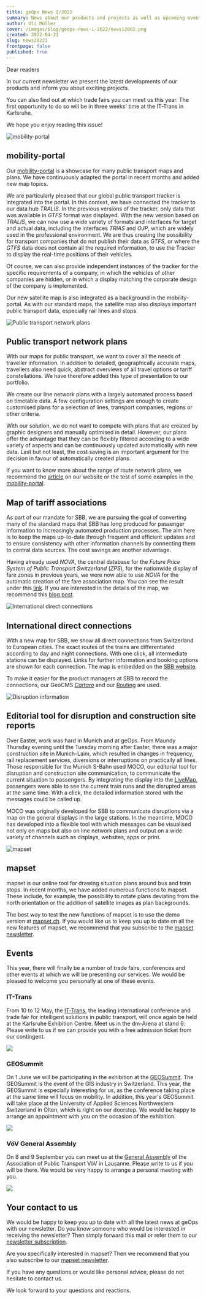```yaml
---
title: geOps News I/2022
summary: News about our products and projects as well as upcoming events.
author: Uli Müller
cover: /images/blog/geops-news-i-2022/newsi2002.png
created: 2022-04-21
slug: news20221
frontpage: false
published: true
---
```

Dear readers

In our current newsletter we present the latest developments of our products and inform you about exciting projects.

You can also find out at which trade fairs you can meet us this year. The first opportunity to do so will be in three weeks' time at the IT-Trans in Karlsruhe.

We hope you enjoy reading this issue!

![mobility-portal](/images/blog/geops-news-i-2022/newsletter20221_01.jpg "mobility-portal")

## mobility-portal

Our [mobility-portal](https://mobility.portal.geops.io/world.geops.transit?baselayers=world.geops.travic,ch.sbb.netzkarte,ch.sbb.netzkarte.dark,world.geops.aerial&lang=en&layers=paerke,strassennamen,haltekanten,haltestellen,pois,world.geops.traviclive) is a showcase for many public transport maps and plans. We have continuously adapted the portal in recent months and added new map topics.

We are particularly pleased that our global public transport tracker is integrated into the portal. In this context, we have connected the tracker to our data hub *TRALIS*. In the previous versions of the tracker, only data that was available in *GTFS* format was displayed. With the new version based on *TRALIS*, we can now use a wide variety of formats and interfaces for target and actual data, including the interfaces *TRIAS* and *OJP*, which are widely used in the professional environment. We are thus creating the possibility for transport companies that do not publish their data as *GTFS*, or where the *GTFS* data does not contain all the required information, to use the Tracker to display the real-time positions of their vehicles.

Of course, we can also provide independent instances of the tracker for the specific requirements of a company, in which the vehicles of other companies are hidden, or in which a display matching the corporate design of the company is implemented.

Our new satellite map is also integrated as a background in the mobility-portal. As with our standard maps, the satellite map also displays important public transport data, especially rail lines and stops.

![Public transport network plans](/images/blog/geops-news-i-2022/newsletter20221_02.jpg "Public transport network plans")

## Public transport network plans

With our maps for public transport, we want to cover all the needs of traveller information. In addition to detailed, geographically accurate maps, travellers also need quick, abstract overviews of all travel options or tariff constellations. We have therefore added this type of presentation to our portfolio.

We create our line network plans with a largely automated process based on timetable data. A few configuration settings are enough to create customised plans for a selection of lines, transport companies, regions or other criteria.

With our solution, we do not want to compete with plans that are created by graphic designers and manually optimised in detail. However, our plans offer the advantage that they can be flexibly filtered according to a wide variety of aspects and can be continuously updated automatically with new data. Last but not least, the cost saving is an important argument for the decision in favour of automatically created plans.

If you want to know more about the range of route network plans, we recommend the [article](https://geops.com/en/solution/network-plans) on our website or the test of some examples in the [mobility-portal](https://mobility.portal.geops.io/world.geops.networkplans?lang=en&layers=de.vagfr.topographic).

## Map of tariff associations

As part of our mandate for SBB, we are pursuing the goal of converting many of the standard maps that SBB has long produced for passenger information to increasingly automated production processes. The aim here is to keep the maps up-to-date through frequent and efficient updates and to ensure consistency with other information channels by connecting them to central data sources. The cost savings are another advantage.

Having already used *NOVA*, the central database for the *Future Price System of Public Transport Switzerland* (*ZPS*), for the nationwide display of fare zones in previous years, we were now able to use *NOVA* for the automatic creation of the fare association map. You can see the result under this [link](https://maps.trafimage.ch/ch.sbb.tarifverbundkarte.public?lang=de&layers=&x=925472&y=5920000&z=9). If you are interested in the details of the map, we recommend this [blog post](https://geops.com/blog/neue-tarifverbundkarte-der-schweiz).

![International direct connections](/images/blog/geops-news-i-2022/newsletter20221_03.jpg "International direct connections")

## International direct connections

With a new map for SBB, we show all direct connections from Switzerland to European cities. The exact routes of the trains are differentiated according to day and night connections. With one click, all intermediate stations can be displayed. Links for further information and booking options are shown for each connection. The map is embedded on the [SBB website](https://www.sbb.ch/content/internet/sbb/de/freizeit-ferien/zuege-ausfluege/nachtzuege.html).

To make it easier for the product managers at SBB to record the connections, our GeoCMS *[Cartaro](https://geops.com/en/solution/cartaro)* and our [Routing](https://geops.com/en/solution/routing) are used. 

![Disruption information](/images/blog/geops-news-i-2022/newsletter20221_04.jpg "Disruption information")

## Editorial tool for disruption and construction site reports

Over Easter, work was hard in Munich and at geOps. From Maundy Thursday evening until the Tuesday morning after Easter, there was a major construction site in Munich-Laim, which resulted in changes in frequency, rail replacement services, diversions or interruptions on practically all lines. Those responsible for the Munich S-Bahn used MOCO, our editorial tool for disruption and construction site communication, to communicate the current situation to passengers. By integrating the display into the [LiveMap](https://s-bahn-muenchen-live.de/), passengers were able to see the current train runs and the disrupted areas at the same time. With a click, the detailed information stored with the messages could be called up.

MOCO was originally developed for SBB to communicate disruptions via a map on the general displays in the large stations. In the meantime, MOCO has developed into a flexible tool with which messages can be visualised not only on maps but also on line network plans and output on a wide variety of channels such as displays, websites, apps or print.

![mapset](/images/blog/geops-news-i-2022/newsletter20221_05.jpg "mapset")

## mapset

mapset is our online tool for drawing situation plans around bus and train stops. In recent months, we have added numerous functions to mapset. These include, for example, the possibility to rotate plans deviating from the north orientation or the addition of satellite images as plan backgrounds.

The best way to test the new functions of mapset is to use the demo version at [mapset.ch](http://mapset.ch/). If you would like us to keep you up to date on all the new features of mapset, we recommend that you subscribe to the [mapset newsletter](https://geops.sh/mapset).

## Events

This year, there will finally be a number of trade fairs, conferences and other events at which we will be presenting our services. We would be pleased to welcome you personally at one of these events.

### IT-Trans

From 10 to 12 May, the [IT-Trans](https://www.it-trans.org/), the leading international conference and trade fair for intelligent solutions in public transport, will once again be held at the Karlsruhe Exhibition Centre. Meet us in the dm-Arena at stand 6. Please write to us if we can provide you with a free admission ticket from our contingent.

![](/images/blog/geops-news-i-2022/newsletter20221_06.jpg)

### GEOSummit

On 1 June we will be participating in the exhibition at the [GEOSummit](https://www.geosummit.ch/veranstaltungen-2022/ausstellung-1-juni-2022.html). The GEOSummit is the event of the GIS industry in Switzerland. This year, the GEOSummit is especially interesting for us, as the conference taking place at the same time will focus on mobility. In addition, this year's GEOSummit will take place at the University of Applied Sciences Northwestern Switzerland in Olten, which is right on our doorstep. We would be happy to arrange an appointment with you on the occasion of the exhibition.

![](/images/blog/geops-news-i-2022/newsletter20221_07.jpg)

### VöV General Assembly

On 8 and 9 September you can meet us at the [General Assembly](https://www.voev.ch/de/Service/Generalversammlungen/2022) of the Association of Public Transport VöV in Lausanne. Please write to us if you will be there. We would be very happy to arrange a personal meeting with you.

![](/images/blog/geops-news-i-2022/newsletter20221_08.jpg)

## Your contact to us

We would be happy to keep you up to date with all the latest news at geOps with our newsletter. Do you know someone who would be interested in receiving the newsletter? Then simply forward this mail or refer them to our [newsletter subscription](https://geops.sh/geopsnews).

Are you specifically interested in mapset? Then we recommend that you also subscribe to our [mapset newsletter](https://geops.sh/mapset).

If you have any questions or would like personal advice, please do not hesitate to contact us.

We look forward to your questions and reactions.